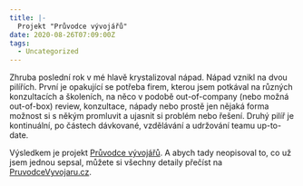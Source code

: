 ```yaml
---
title: |-
  Projekt "Průvodce vývojářů"
date: 2020-08-26T07:09:00Z
tags:
  - Uncategorized
---
```

Zhruba poslední rok v mé hlavě krystalizoval nápad. Nápad vznikl na dvou pilířích. První je opakující se potřeba firem, kterou jsem potkával na různých konzultacích a školeních, na něco v podobě out-of-company (nebo možná out-of-box) review, konzultace, nápady nebo prostě jen nějaká forma možnost si s někým promluvit a ujasnit si problém nebo řešení. Druhý pilíř je kontinuální, po částech dávkované, vzdělávání a udržování teamu up-to-date.

Výsledkem je projekt [Průvodce vývojářů][1]. A abych tady neopisoval to, co už jsem jednou sepsal, můžete si všechny detaily přečíst na [PruvodceVyvojaru.cz][1]. 

[1]: https://www.pruvodcevyvojaru.cz